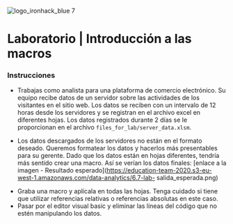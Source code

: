 ![logo_ironhack_blue 7](https://user-images.githubusercontent.com/23629340/40541063-a07a0a8a-601a-11e8-91b5-2f13e4e6b441.png)

# Laboratorio | Introducción a las macros

### Instrucciones

- Trabajas como analista para una plataforma de comercio electrónico. Su equipo recibe datos de un servidor sobre las actividades de los visitantes en el sitio web. Los datos se reciben con un intervalo de 12 horas desde los servidores y se registran en el archivo excel en diferentes hojas. Los datos registrados durante 2 días se le proporcionan en el archivo `files_for_lab/server_data.xlsm`.

- Los datos descargados de los servidores no están en el formato deseado. Queremos formatear los datos y hacerlos más presentables para su gerente. Dado que los datos están en hojas diferentes, tendría más sentido crear una macro. Así se verían los datos finales: [enlace a la imagen - Resultado esperado](https://education-team-2020.s3-eu-west-1.amazonaws.com/data-analytics/6.7-lab- salida_esperada.png)
<!-- Tenga en cuenta que los datos se ordenan por la columna `client_id` desde el valor más pequeño al más grande. -->

- Graba una macro y aplícala en todas las hojas. Tenga cuidado si tiene que utilizar referencias relativas o referencias absolutas en este caso.
- Pasar por el editor visual basic y eliminar las líneas del código que no estén manipulando los datos.